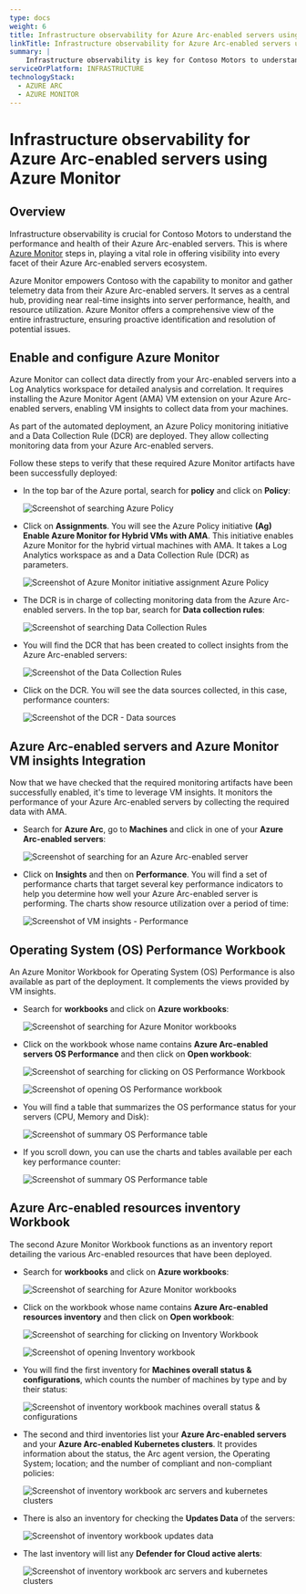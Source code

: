 ```yaml
---
type: docs
weight: 6
title: Infrastructure observability for Azure Arc-enabled servers using Azure Monitor
linkTitle: Infrastructure observability for Azure Arc-enabled servers using Azure Monitor
summary: |
    Infrastructure observability is key for Contoso Motors to understand the performance and the health of their Azure Arc-enabled servers. This is where Azure Monitor steps in, playing a crucial role in providing visibility into every aspect of their Azure Arc-enabled servers ecosystem.
serviceOrPlatform: INFRASTRUCTURE
technologyStack:
  - AZURE ARC
  - AZURE MONITOR
---
```


# Infrastructure observability for Azure Arc-enabled servers using Azure Monitor

## Overview

Infrastructure observability is crucial for Contoso Motors to understand the performance and health of their Azure Arc-enabled servers. This is where [Azure Monitor](https://learn.microsoft.com/azure/cloud-adoption-framework/scenarios/hybrid/arc-enabled-servers/eslz-management-and-monitoring-arc-server) steps in, playing a vital role in offering visibility into every facet of their Azure Arc-enabled servers ecosystem.

Azure Monitor empowers Contoso with the capability to monitor and gather telemetry data from their Azure Arc-enabled servers. It serves as a central hub, providing near real-time insights into server performance, health, and resource utilization. Azure Monitor offers a comprehensive view of the entire infrastructure, ensuring proactive identification and resolution of potential issues.

## Enable and configure Azure Monitor

Azure Monitor can collect data directly from your Arc-enabled servers into a Log Analytics workspace for detailed analysis and correlation. It requires installing the Azure Monitor Agent (AMA) VM extension on your Azure Arc-enabled servers, enabling VM insights to collect data from your machines.

As part of the automated deployment, an Azure Policy monitoring initiative and a Data Collection Rule (DCR) are deployed. They allow collecting monitoring data from your Azure Arc-enabled servers.

Follow these steps to verify that these required Azure Monitor artifacts have been successfully deployed:

- In the top bar of the Azure portal, search for **policy** and click on **Policy**:

    ![Screenshot of searching Azure Policy](./img/search_policy.png)

- Click on **Assignments**. You will see the Azure Policy initiative **(Ag) Enable Azure Monitor for Hybrid VMs with AMA**. This initiative enables Azure Monitor for the hybrid virtual machines with AMA. It takes a Log Analytics workspace as and a Data Collection Rule (DCR) as parameters.

    ![Screenshot of Azure Monitor initiative assignment Azure Policy](./img/azure_monitor_initiative.png)

- The DCR is in charge of collecting monitoring data from the Azure Arc-enabled servers. In the top bar, search for **Data collection rules**:

    ![Screenshot of searching Data Collection Rules](./img/search_dcr.png)

- You will find the DCR that has been created to collect insights from the Azure Arc-enabled servers:

    ![Screenshot of the Data Collection Rules](./img/dcr_vmi.png)

- Click on the DCR. You will see the data sources collected, in this case, performance counters:

    ![Screenshot of the DCR - Data sources](./img/dcr_datasources.png)

## Azure Arc-enabled servers and Azure Monitor VM insights Integration

Now that we have checked that the required monitoring artifacts have been successfully enabled, it's time to leverage VM insights. It monitors the performance of your Azure Arc-enabled servers by collecting the required data with AMA.

- Search for **Azure Arc**, go to **Machines** and click in one of your **Azure Arc-enabled servers**:

    ![Screenshot of searching for an Azure Arc-enabled server](./img/search_arc_server.png)

- Click on **Insights** and then on **Performance**. You will find a set of performance charts that target several key performance indicators to help you determine how well your Azure Arc-enabled server is performing. The charts show resource utilization over a period of time:

    ![Screenshot of VM insights - Performance](./img/vminsights_performance.png)

## Operating System (OS) Performance Workbook

An Azure Monitor Workbook for Operating System (OS) Performance is also available as part of the deployment. It complements the views provided by VM insights.

- Search for **workbooks** and click on **Azure workbooks**:

  ![Screenshot of searching for Azure Monitor workbooks](./img/search_workbooks.png)

- Click on the workbook whose name contains **Azure Arc-enabled servers OS Performance** and then click on **Open workbook**:

  ![Screenshot of searching for clicking on OS Performance Workbook](./img/click_osworkbook.png)

  ![Screenshot of opening OS Performance workbook](./img/open_osworkbook.png)

- You will find a table that summarizes the OS performance status for your servers (CPU, Memory and Disk):
  
  ![Screenshot of summary OS Performance table](./img/summarize_osworkbook.png)

- If you scroll down, you can use the charts and tables available per each key performance counter:

  ![Screenshot of summary OS Performance table](./img/cpuusage_osworkbook.png)

## Azure Arc-enabled resources inventory Workbook

The second Azure Monitor Workbook functions as an inventory report detailing the various Arc-enabled resources that have been deployed.

- Search for **workbooks** and click on **Azure workbooks**:

  ![Screenshot of searching for Azure Monitor workbooks](./img/search_workbooks.png)

- Click on the workbook whose name contains **Azure Arc-enabled resources inventory** and then click on **Open workbook**:

  ![Screenshot of searching for clicking on Inventory Workbook](./img/click_inventoryworkbook.png)

  ![Screenshot of opening Inventory workbook](./img/open_inventoryworkbook.png)

- You will find the first inventory for **Machines overall status & configurations**, which counts the number of machines by type and by their status:

  ![Screenshot of inventory workbook machines overall status & configurations](./img/machinesoverall_inventoryworkbook.png)

- The second and third inventories list your **Azure Arc-enabled servers** and your **Azure Arc-enabled Kubernetes clusters**. It provides information about the status, the Arc agent version, the Operating System; location; and the number of compliant and non-compliant policies:

  ![Screenshot of inventory workbook arc servers and kubernetes clusters](./img/arcserverskubernetesclusters_inventoryworkbook.png)

- There is also an inventory for checking the **Updates Data** of the servers:

  ![Screenshot of inventory workbook updates data](./img/updatesdata_inventoryworkbook.png)

- The last inventory will list any **Defender for Cloud active alerts**:

  ![Screenshot of inventory workbook arc servers and kubernetes clusters](./img/defenderalerts_inventoryworkbook.png)